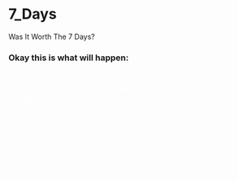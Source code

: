 # 7_Days
Was It Worth The 7 Days?
<head>
<style>
body {
  background-image: url("https://nintendosoup.com/wp-content/uploads/2018/11/alessia-cara-8217-s-latest-song-features-tons-of-references-to-maro-and-zelda-pYpaBQ-f6fM.jpg")
  background-color: rgb(230,207,191);
}

h3 {
  color: rgb(45,35,33);
  margin-left: 32px;
}
.button {
  background-color: rgba();
  color: white;
  padding: 15px 32px;
  text-align: left;
  display: inline-block;
  font-style: "Josefin Slab"
  font-size: 16px;
}
</style>
</head> 
<h3>Okay this is what will happen:</h3>
<div class="button">
<p></p>
<p>Python 3.7.2 (tags/v3.7.2:9a3ffc0492, Dec 23 2018, 22:20:52) [MSC v.1916 32 bit (Intel)] on win32</p>
<p>Type "help", "copyright", "credits" or "license()" for more information.</p>

<p>pls insert the avatar you believe in Cara</p>
<p>What do you wish? A free alessia cara album</p>
<p>Ur not faithful enough and Cara Did not hear you</p>
</div>
